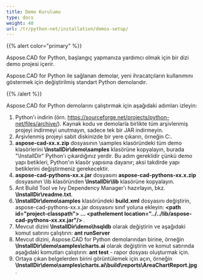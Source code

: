 ```yaml
---
title: Demo Kurulumu
type: docs
weight: 40
url: /tr/python-net/installation/demos-setup/
---
```


{{% alert color="primary" %}}

Aspose.CAD for Python, başlangıç yapmanıza yardımcı olmak için bir dizi demo projesi içerir.

Aspose.CAD for Python ile sağlanan demolar, yeni ihracatçıların kullanımını göstermek için değiştirilmiş standart Python demolarıdır.

{{% /alert %}}

Aspose.CAD for Python demolarını çalıştırmak için aşağıdaki adımları izleyin:

1. Python'ı indirin (örn. https://sourceforge.net/projects/python-net/files/archive/). Kaynak kodu ve demolarla birlikte tüm arşivlenmiş projeyi indirmeyi unutmayın, sadece tek bir JAR indirmeyin.
1. Arşivlenmiş projeyi sabit diskinizde bir yere çıkarın, örneğin C:\.
1. **aspose-cad-xx.x.zip** dosyasının \samples klasöründeki tüm demo klasörlerini **\InstallDir\demo\samples** klasörüne kopyalayın, burada "\InstallDir" Python'ı çıkardığınız yerdir. Bu adım gereklidir çünkü demo yapı betikleri, Python'ın klasör yapısına dayanır; aksi takdirde yapı betiklerini değiştirmeniz gerekecektir.
1. **aspose-cad-pythons-xx.x.jar** dosyasını **aspose-cad-pythons-xx.x.zip** dosyasının \lib klasöründen **\InstallDir\lib** klasörüne kopyalayın.
1. Ant Build Tool ve Ivy Dependency Manager'ı hazırlayın, bkz. **\InstallDir\readme.txt**.
1. **\InstallDir\demo\samples** klasöründeki **build.xml** dosyasını değiştirin, aspose-cad-pythons-xx.x.jar dosyasını sınıf yoluna ekleyin:
   **\<path id="project-classpath"> ... \<pathelement location="../../lib/aspose-cad-pythons-xx.xx.jar"/> </path>**.
1. Mevcut dizini **\InstallDir\demo\hsqldb** olarak değiştirin ve aşağıdaki komut satırını çalıştırın:
   **ant runServer**
1. Mevcut dizini, Aspose.CAD for Python demolarından birine, örneğin **\InstallDir\demo\samples\charts.ai** olarak değiştirin ve komut satırında aşağıdaki komutları çalıştırın:
   **ant test** - rapor dosyası oluşturmak için.
1. Ortaya çıkan belgelerden birini görüntülemek için açın, örneğin **\InstallDir\demo\samples\charts.ai\build\reports\AreaChartReport.jpg**.
